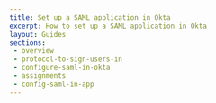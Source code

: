 ```yaml
---
title: Set up a SAML application in Okta
excerpt: How to set up a SAML application in Okta
layout: Guides
sections:
 - overview
 - protocol-to-sign-users-in
 - configure-saml-in-okta
 - assignments
 - config-saml-in-app
---
```

